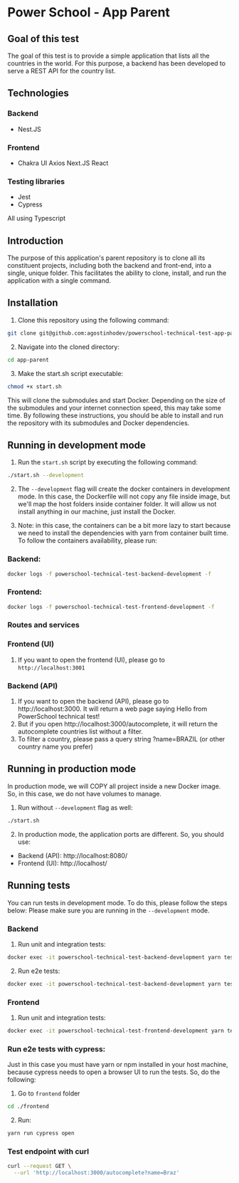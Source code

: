 # Power School - App Parent

## Goal of this test

The goal of this test is to provide a simple application that lists all the countries in the world. For this purpose, a backend has been developed to serve a REST API for the country list.

## Technologies

### Backend

- Nest.JS

### Frontend

- Chakra UI
  Axios
  Next.JS
  React

### Testing libraries

- Jest
- Cypress

All using Typescript

## Introduction

The purpose of this application's parent repository is to clone all its constituent projects, including both the backend and front-end, into a single, unique folder. This facilitates the ability to clone, install, and run the application with a single command.

## Installation

1. Clone this repository using the following command:

```bash
git clone git@github.com:agostinhodev/powerschool-technical-test-app-parent.git app-parent
```

2. Navigate into the cloned directory:

```bash
cd app-parent
```

3. Make the start.sh script executable:

```bash
chmod +x start.sh
```

This will clone the submodules and start Docker. Depending on the size of the submodules and your internet connection speed, this may take some time.
By following these instructions, you should be able to install and run the repository with its submodules and Docker dependencies.

## Running in development mode

1. Run the `start.sh` script by executing the following command:

```bash
./start.sh --development
```

2. The `--development` flag will create the docker containers in development mode. In this case, the Dockerfile will not copy any file inside image, but we'll map the host folders inside container folder. It will allow us not install anything in our machine, just install the Docker.

3. Note: in this case, the containers can be a bit more lazy to start because we need to install the dependencies with yarn from container built time. To follow the containers availability, please run:

### Backend:

```bash
docker logs -f powerschool-technical-test-backend-development -f
```

### Frontend:

```bash
docker logs -f powerschool-technical-test-frontend-development -f
```

### Routes and services

### Frontend (UI)

1. If you want to open the frontend (UI), please go to `http://localhost:3001`

### Backend (API)

1. If you want to open the backend (API), please go to http://localhost:3000. It will return a web page saying Hello from PowerSchool technical test!
2. But if you open http://localhost:3000/autocomplete, it will return the autocomplete countries list without a filter.
3. To filter a country, please pass a query string ?name=BRAZIL (or other country name you prefer)

## Running in production mode

In production mode, we will COPY all project inside a new Docker image. So, in this case, we do not have volumes to manage.

1. Run without `--development` flag as well:

```bash
./start.sh
```

2. In production mode, the application ports are different. So, you should use:

- Backend (API): http://localhost:8080/
- Frontend (UI): http://localhost/

## Running tests

You can run tests in development mode. To do this, please follow the steps below:
Please make sure you are running in the `--development` mode.

### Backend

1. Run unit and integration tests:

```bash
docker exec -it powerschool-technical-test-backend-development yarn test
```

2. Run e2e tests:

```bash
docker exec -it powerschool-technical-test-backend-development yarn test:e2e
```

### Frontend

1. Run unit and integration tests:

```bash
docker exec -it powerschool-technical-test-frontend-development yarn test
```

### Run e2e tests with cypress:

Just in this case you must have yarn or npm installed in your host machine, because cypress needs to open a browser UI to run the tests. So, do the following:

1. Go to `frontend` folder

```bash
cd ./frontend
```

2. Run:

```bash
yarn run cypress open
```

### Test endpoint with curl

```bash
curl --request GET \
  --url 'http://localhost:3000/autocomplete?name=Braz'
```
